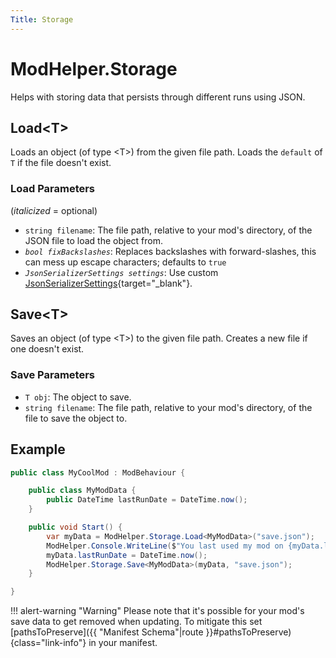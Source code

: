 ```yaml
---
Title: Storage
---
```


# ModHelper.Storage

Helps with storing data that persists through different runs using JSON.

## Load&lt;T&gt;

Loads an object (of type &lt;T&gt;) from the given file path. Loads the `default` of `T` if the file doesn't exist.

### Load Parameters

(*italicized* = optional)

- `string filename`: The file path, relative to your mod's directory, of the JSON file to load the object from.
- *`bool fixBackslashes`*: Replaces backslashes with forward-slashes, this can mess up escape characters; defaults to `true`
- *`JsonSerializerSettings settings`*: Use custom [JsonSerializerSettings](https://www.newtonsoft.com/json/help/html/T_Newtonsoft_Json_JsonSerializerSettings.htm){target="_blank"}.

## Save&lt;T&gt;

Saves an object (of type &lt;T&gt;) to the given file path. Creates a new file if one doesn't exist.

### Save Parameters

- `T obj`: The object to save.
- `string filename`: The file path, relative to your mod's directory, of the file to save the object to.

## Example

```csharp
public class MyCoolMod : ModBehaviour {

    public class MyModData {
        public DateTime lastRunDate = DateTime.now();
    }

    public void Start() {
        var myData = ModHelper.Storage.Load<MyModData>("save.json");
        ModHelper.Console.WriteLine($"You last used my mod on {myData.lastRunDate.ToShortDateString()}");
        myData.lastRunDate = DateTime.now();
        ModHelper.Storage.Save<MyModData>(myData, "save.json");
    }

}
```

!!! alert-warning "Warning"
    Please note that it's possible for your mod's save data to get removed when updating. To mitigate this set [pathsToPreserve]({{ "Manifest Schema"|route }}#pathsToPreserve){class="link-info"} in your manifest.
